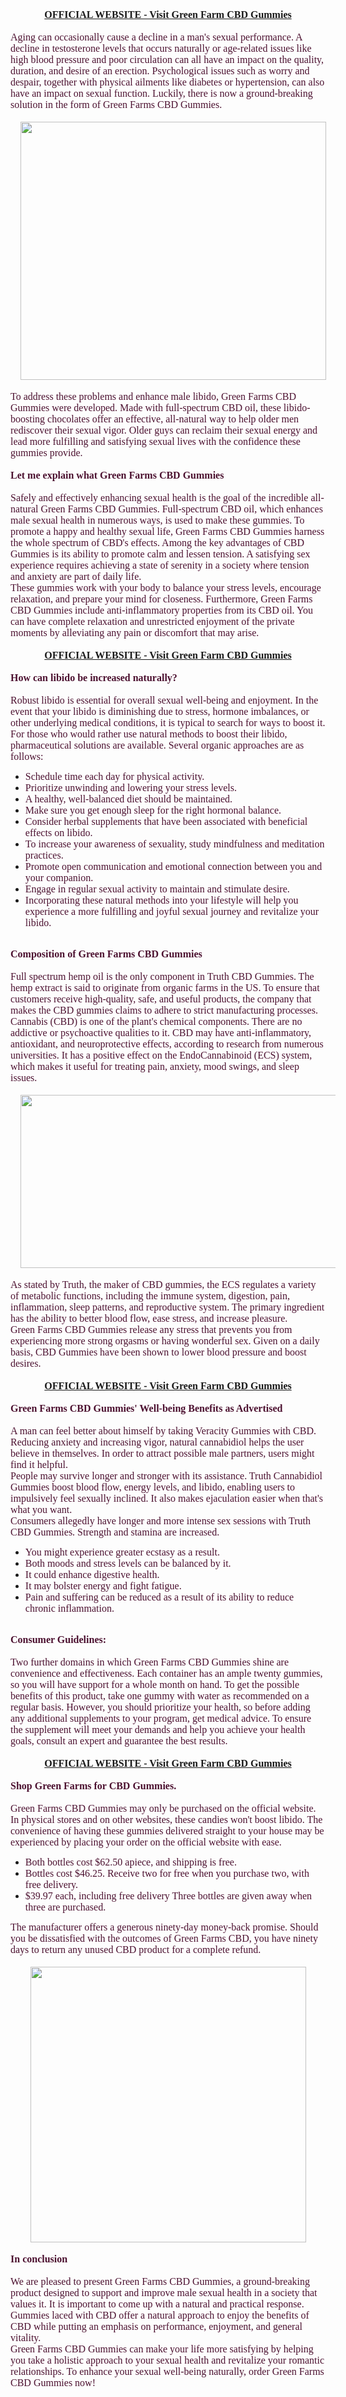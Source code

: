 <div style="text-align: center;"><b style="color: #4c1130; font-family: &quot;PT Serif&quot;;"><a href="https://entrynutrition.com/Get-GreenFarmsCBDGummies" target="_blank"><span style="font-size: medium;">OFFICIAL WEBSITE - Visit Green Farm CBD Gummies</span></a></b></div><div style="text-align: center;"><span style="color: #4c1130; font-family: PT Serif; font-size: medium;"><br /></span></div><div><span style="color: #4c1130; font-family: PT Serif; font-size: medium;">Aging can occasionally cause a decline in a man's sexual performance. A decline in testosterone levels that occurs naturally or age-related issues like high blood pressure and poor circulation can all have an impact on the quality, duration, and desire of an erection. Psychological issues such as worry and despair, together with physical ailments like diabetes or hypertension, can also have an impact on sexual function. Luckily, there is now a ground-breaking solution in the form of Green Farms CBD Gummies.</span></div><div><span style="color: #4c1130; font-family: PT Serif; font-size: medium;"><br /><div class="separator" style="clear: both; text-align: center;"><a href="https://entrynutrition.com/Get-GreenFarmsCBDGummies" style="margin-left: 1em; margin-right: 1em;" target="_blank"><img border="0" data-original-height="762" data-original-width="904" height="413" src="https://blogger.googleusercontent.com/img/b/R29vZ2xl/AVvXsEiFRzUg7VoYas1G8d4H5L-YGmuLp0_xGbr8S96hYCGIXz_N95J42QNV3qgOAlpynw9pICDO7zubeDfLeqfHkejpDx4EDwvukzmxvvVpb-Kyke5h6Xw8tU3Xiqtrq2m0k_Br6yfFJsLBpOuYOk3Qv0PlBjax-MC0lOlzVW7k4yeIuMUOdzSlIdUDimC_B4MR/w489-h413/Screenshot%202023-10-27%20130535.png" width="489" /></a></div><br />To address these problems and enhance male libido, Green Farms CBD Gummies were developed. Made with full-spectrum CBD oil, these libido-boosting chocolates offer an effective, all-natural way to help older men rediscover their sexual vigor. Older guys can reclaim their sexual energy and lead more fulfilling and satisfying sexual lives with the confidence these gummies provide.<br /><br /><b>Let me explain what Green Farms CBD Gummies<br /></b><br />Safely and effectively enhancing sexual health is the goal of the incredible all-natural Green Farms CBD Gummies. Full-spectrum CBD oil, which enhances male sexual health in numerous ways, is used to make these gummies. To promote a happy and healthy sexual life, Green Farms CBD Gummies harness the whole spectrum of CBD's effects. Among the key advantages of CBD Gummies is its ability to promote calm and lessen tension. A satisfying sex experience requires achieving a state of serenity in a society where tension and anxiety are part of daily life.<br />These gummies work with your body to balance your stress levels, encourage relaxation, and prepare your mind for closeness. Furthermore, Green Farms CBD Gummies include anti-inflammatory properties from its CBD oil. You can have complete relaxation and unrestricted enjoyment of the private moments by alleviating any pain or discomfort that may arise.</span></div><div><span style="color: #4c1130; font-family: PT Serif; font-size: medium;"><br /></span></div><div><div style="text-align: center;"><b style="color: #4c1130; font-family: &quot;PT Serif&quot;;"><a href="https://entrynutrition.com/Get-GreenFarmsCBDGummies" target="_blank"><span style="font-size: medium;">OFFICIAL WEBSITE - Visit Green Farm CBD Gummies</span></a></b></div><span style="color: #4c1130; font-family: PT Serif; font-size: medium;"><div style="text-align: center;"><br /></div><b>How can libido be increased naturally?<br /></b><br />Robust libido is essential for overall sexual well-being and enjoyment. In the event that your libido is diminishing due to stress, hormone imbalances, or other underlying medical conditions, it is typical to search for ways to boost it. For those who would rather use natural methods to boost their libido, pharmaceutical solutions are available. Several organic approaches are as follows:<br /></span><ul style="text-align: left;"><li><span style="color: #4c1130; font-family: PT Serif; font-size: medium;">Schedule time each day for physical activity.</span></li><li><span style="color: #4c1130; font-family: PT Serif; font-size: medium;">Prioritize unwinding and lowering your stress levels.</span></li><li><span style="color: #4c1130; font-family: PT Serif; font-size: medium;">A healthy, well-balanced diet should be maintained.</span></li><li><span style="color: #4c1130; font-family: PT Serif; font-size: medium;">Make sure you get enough sleep for the right hormonal balance.</span></li><li><span style="color: #4c1130; font-family: PT Serif; font-size: medium;">Consider herbal supplements that have been associated with beneficial effects on libido.</span></li><li><span style="color: #4c1130; font-family: PT Serif; font-size: medium;">To increase your awareness of sexuality, study mindfulness and meditation practices.</span></li><li><span style="color: #4c1130; font-family: PT Serif; font-size: medium;">Promote open communication and emotional connection between you and your companion.</span></li><li><span style="color: #4c1130; font-family: PT Serif; font-size: medium;">Engage in regular sexual activity to maintain and stimulate desire.</span></li><li><span style="color: #4c1130; font-family: PT Serif; font-size: medium;">Incorporating these natural methods into your lifestyle will help you experience a more fulfilling and joyful sexual journey and revitalize your libido.</span></li></ul><span style="color: #4c1130; font-family: PT Serif; font-size: medium;"><br /><b>Composition of Green Farms CBD Gummies<br /></b><br />Full spectrum hemp oil is the only component in Truth CBD Gummies. The hemp extract is said to originate from organic farms in the US. To ensure that customers receive high-quality, safe, and useful products, the company that makes the CBD gummies claims to adhere to strict manufacturing processes.<br />Cannabis (CBD) is one of the plant's chemical components. There are no addictive or psychoactive qualities to it. CBD may have anti-inflammatory, antioxidant, and neuroprotective effects, according to research from numerous universities. It has a positive effect on the EndoCannabinoid (ECS) system, which makes it useful for treating pain, anxiety, mood swings, and sleep issues.</span></div><div><span style="color: #4c1130; font-family: PT Serif; font-size: medium;"><br /><div class="separator" style="clear: both; text-align: center;"><a href="https://entrynutrition.com/Get-GreenFarmsCBDGummies" style="margin-left: 1em; margin-right: 1em;" target="_blank"><img border="0" data-original-height="400" data-original-width="800" height="277" src="https://blogger.googleusercontent.com/img/b/R29vZ2xl/AVvXsEhaMVgjXuWPyy5fDO6dOTkWZiofEqOTg1cLgs0nmPkeZpZxiWVGnp8CM3Z331sdcNCnH5WUn5B7lxNMyOXDeEP0z6qqzUzBDZXTN_e5Xz12OREW7FoW81iPAyBhVwMzjTwaIgBE2g3LrlJFwnG-3R9DH8457bklAjGb-i3oXFtN6ZSRrWI5PT-ss7TQKDTb/w554-h277/Blissful%20Aura%20CBD%20Gummies.jpg" width="554" /></a></div><br />As stated by Truth, the maker of CBD gummies, the ECS regulates a variety of metabolic functions, including the immune system, digestion, pain, inflammation, sleep patterns, and reproductive system. The primary ingredient has the ability to better blood flow, ease stress, and increase pleasure.<br />Green Farms CBD Gummies release any stress that prevents you from experiencing more strong orgasms or having wonderful sex. Given on a daily basis, CBD Gummies have been shown to lower blood pressure and boost desires.</span></div><div><span style="color: #4c1130; font-family: PT Serif; font-size: medium;"><br /></span></div><div><div style="text-align: center;"><b style="color: #4c1130; font-family: &quot;PT Serif&quot;;"><a href="https://entrynutrition.com/Get-GreenFarmsCBDGummies" target="_blank"><span style="font-size: medium;">OFFICIAL WEBSITE - Visit Green Farm CBD Gummies</span></a></b></div><span style="color: #4c1130; font-family: PT Serif; font-size: medium;"><div style="text-align: center;"><br /></div><b>Green Farms CBD Gummies' Well-being Benefits as Advertised<br /></b><br />A man can feel better about himself by taking Veracity Gummies with CBD. Reducing anxiety and increasing vigor, natural cannabidiol helps the user believe in themselves. In order to attract possible male partners, users might find it helpful.<br />People may survive longer and stronger with its assistance. Truth Cannabidiol Gummies boost blood flow, energy levels, and libido, enabling users to impulsively feel sexually inclined. It also makes ejaculation easier when that's what you want.<br />Consumers allegedly have longer and more intense sex sessions with Truth CBD Gummies. Strength and stamina are increased.<br /></span><ul style="text-align: left;"><li><span style="color: #4c1130; font-family: PT Serif; font-size: medium;">You might experience greater ecstasy as a result.</span></li><li><span style="color: #4c1130; font-family: PT Serif; font-size: medium;">Both moods and stress levels can be balanced by it.</span></li><li><span style="color: #4c1130; font-family: PT Serif; font-size: medium;">It could enhance digestive health.</span></li><li><span style="color: #4c1130; font-family: PT Serif; font-size: medium;">It may bolster energy and fight fatigue.</span></li><li><span style="color: #4c1130; font-family: PT Serif; font-size: medium;">Pain and suffering can be reduced as a result of its ability to reduce chronic inflammation.</span></li></ul><span style="color: #4c1130; font-family: PT Serif; font-size: medium;"><br /><b>Consumer Guidelines:<br /></b><br />Two further domains in which Green Farms CBD Gummies shine are convenience and effectiveness. Each container has an ample twenty gummies, so you will have support for a whole month on hand. To get the possible benefits of this product, take one gummy with water as recommended on a regular basis. However, you should prioritize your health, so before adding any additional supplements to your program, get medical advice. To ensure the supplement will meet your demands and help you achieve your health goals, consult an expert and guarantee the best results.</span></div><div><span style="color: #4c1130; font-family: PT Serif; font-size: medium;"><br /></span></div><div><div style="text-align: center;"><b style="color: #4c1130; font-family: &quot;PT Serif&quot;;"><a href="https://entrynutrition.com/Get-GreenFarmsCBDGummies" target="_blank"><span style="font-size: medium;">OFFICIAL WEBSITE - Visit Green Farm CBD Gummies</span></a></b></div><span style="color: #4c1130; font-family: PT Serif; font-size: medium;"><div style="text-align: center;"><br /></div><b>Shop Green Farms for CBD Gummies.<br /></b><br />Green Farms CBD Gummies may only be purchased on the official website. In physical stores and on other websites, these candies won't boost libido. The convenience of having these gummies delivered straight to your house may be experienced by placing your order on the official website with ease.<br /></span><ul style="text-align: left;"><li><span style="color: #4c1130; font-family: PT Serif; font-size: medium;">Both bottles cost $62.50 apiece, and shipping is free.</span></li><li><span style="color: #4c1130; font-family: PT Serif; font-size: medium;">Bottles cost $46.25. Receive two for free when you purchase two, with free delivery.</span></li><li><span style="color: #4c1130; font-family: PT Serif; font-size: medium;">$39.97 each, including free delivery Three bottles are given away when three are purchased.</span></li></ul><span style="color: #4c1130; font-family: PT Serif; font-size: medium;">The manufacturer offers a generous ninety-day money-back promise. Should you be dissatisfied with the outcomes of Green Farms CBD, you have ninety days to return any unused CBD product for a complete refund.</span></div><div><span style="color: #4c1130; font-family: PT Serif; font-size: medium;"><br /><div class="separator" style="clear: both; text-align: center;"><a href="https://entrynutrition.com/Get-GreenFarmsCBDGummies" style="margin-left: 1em; margin-right: 1em;" target="_blank"><img border="0" data-original-height="1400" data-original-width="1400" height="441" src="https://blogger.googleusercontent.com/img/b/R29vZ2xl/AVvXsEiecPp8RfxuNsF0hVlLt5Ua7_Y7UdhVPn46LpzelorMFI6wvElUSkgWhqDTU0stZo-YhNCwUAzhY5pXaGBl3277n1I7SDVmV4erjZD86twUVDBCUGbk2tNrRgHh5vqomNFyZimYi5xNTDjmS-08grZc5y9DxJ_WKk20syNiLYq-COIGxfkgsLFvXKhIoGHZ/w441-h441/59dca92c-c718-43db-8c1e-936bb9fca3cf.png" width="441" /></a></div><br /><b>In conclusion<br /></b><br />We are pleased to present Green Farms CBD Gummies, a ground-breaking product designed to support and improve male sexual health in a society that values it. It is important to come up with a natural and practical response. Gummies laced with CBD offer a natural approach to enjoy the benefits of CBD while putting an emphasis on performance, enjoyment, and general vitality.<br />Green Farms CBD Gummies can make your life more satisfying by helping you take a holistic approach to your sexual health and revitalize your romantic relationships. To enhance your sexual well-being naturally, order Green Farms CBD Gummies now!</span></div>
